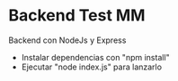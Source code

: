 # Backend Test MM

Backend con NodeJs y Express

- Instalar dependencias con "npm install"
- Ejecutar "node index.js" para lanzarlo